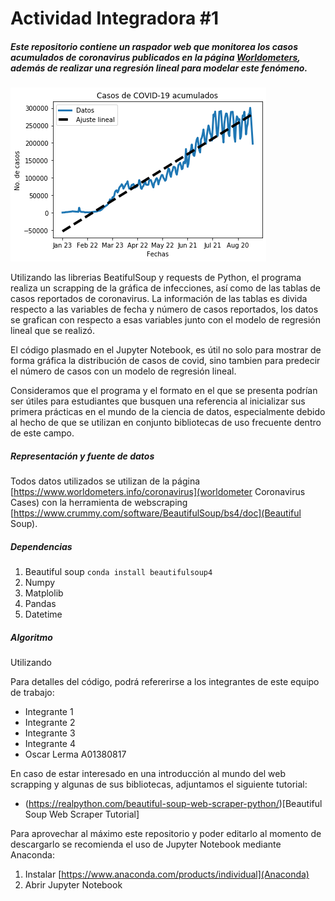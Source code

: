 # Actividad Integradora #1
##### Este repositorio contiene un raspador web que monitorea los casos acumulados de coronavirus publicados en la página [Worldometers](https://www.worldometers.info/coronavirus/), además de realizar una regresión lineal para modelar este fenómeno.

![](COVID_19.png)

Utilizando las librerias BeatifulSoup y requests de Python, el programa realiza un scrapping de la gráfica de infecciones, así como de las tablas de casos reportados de coronavirus.  La información de las tablas es divida respecto a las variables de fecha y número de casos reportados, los datos se grafican con respecto a esas variables junto con el modelo de regresión lineal que se realizó.

El código plasmado en el Jupyter Notebook, es útil no solo para mostrar de forma gráfica la distribución de casos de covid, sino tambien para predecir el número de casos con un modelo de regresión lineal.

Consideramos que el programa y el formato en el que se presenta podrían ser útiles para estudiantes que busquen una referencia al inicializar sus primera prácticas en el mundo de la ciencia de datos, especialmente debido al hecho de que se utilizan en conjunto bibliotecas de uso frecuente dentro de este campo. 

##### Representación y fuente de datos
Todos datos utilizados se utilizan de la página [https://www.worldometers.info/coronavirus](worldometer Coronavirus Cases) con la herramienta de webscraping [https://www.crummy.com/software/BeautifulSoup/bs4/doc](Beautiful Soup).

##### Dependencias
1. Beautiful soup `conda install beautifulsoup4`
2. Numpy
3. Matplolib
4. Pandas
5. Datetime

##### Algoritmo
Utilizando 


Para detalles del código, podrá refererirse a los integrantes de este equipo de trabajo: 
- Integrante 1
- Integrante 2
- Integrante 3
- Integrante 4
- Oscar Lerma A01380817

En caso de estar interesado en una introducción al mundo del web scrapping y algunas de sus bibliotecas, adjuntamos el siguiente tutorial:
- (https://realpython.com/beautiful-soup-web-scraper-python/)[Beautiful Soup Web Scraper Tutorial]

Para aprovechar al máximo este repositorio y poder editarlo al momento de descargarlo se recomienda el uso de Jupyter Notebook mediante Anaconda: 
1. Instalar [https://www.anaconda.com/products/individual](Anaconda)
2. Abrir Jupyter Notebook

